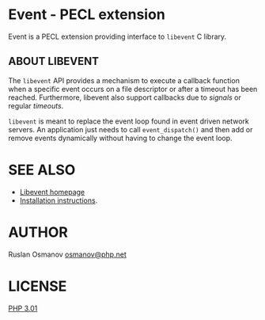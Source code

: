 Event - PECL extension
======================

Event is a PECL extension providing interface to `libevent` C library.

ABOUT LIBEVENT
--------------

The `libevent` API provides a mechanism to execute a callback function when a
specific event occurs on a file descriptor or after a timeout has been reached.
Furthermore, libevent also support callbacks due to *signals* or regular
*timeouts*.

`libevent` is meant to replace the event loop found in event driven network
servers. An application just needs to call `event_dispatch()` and then add or
remove events dynamically without having to change the event loop.


SEE ALSO
========

* [Libevent homepage](http://libevent.org/)
* [Installation instructions](INSTALL.md).


AUTHOR
======

Ruslan Osmanov <osmanov@php.net>


LICENSE
=======

[PHP 3.01](LICENSE)